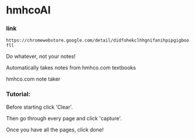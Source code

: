 # hmhcoAI

### link
`https://chromewebstore.google.com/detail/didfohekclhhgnifanihpipgigboofll`

Do whatever, not your notes!

Automatically takes notes from hmhco.com textbooks

hmhco.com note taker

### Tutorial:
Before starting click 'Clear'. 

Then go through every page and click 'capture'. 

Once you have all the pages, click done!
